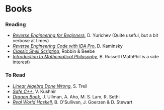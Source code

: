 # Books
### Reading
- [*Reverse Engineering for Beginners*](http://beginners.re/), D. Yurichev (Quite useful, but a bit verbose at times)
- [*Reverse Engineering Code with IDA Pro*](http://www.amazon.com/Reverse-Engineering-Code-IDA-Pro/dp/159749237X), D. Kaminsky 
- [*Classic Shell Scripting*](http://www.amazon.com/Classic-Shell-Scripting-Arnold-Robbins/dp/0596005954), Robbin & Beebe
- [*Introduction to Mathematical Philosophy*](http://www.amazon.com/Introduction-Mathematical-Philosophy-Bertrand-Russell/dp/1420938401), B. Russell (MathPhil is a side interest)

### To Read
- [*Linear Algebra Done Wrong*](https://www.math.brown.edu/~treil/papers/LADW/LADW.html), S. Treil
- [*Safe C++*](http://www.amazon.com/Safe-How-avoid-common-mistakes-ebook/dp/B00885RVNS), V. Kushnir
- [*Dragon Book*](http://www.amazon.com/Safe-How-avoid-common-mistakes-ebook/dp/B00885RVNS), J. Ullman, A. Aho, M. S. Lam, R. Sethi
- [*Real World Haskell*](http://www.amazon.com/Real-World-Haskell-Bryan-OSullivan/dp/0596514980), B. O'Sullivan, J. Goerzen & D. Stewart
